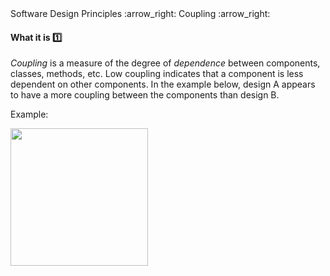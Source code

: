 <link rel="stylesheet" href="{{baseUrl}}/css/textbook.css">

<div class="website-content">

<div id="path">Software Design Principles :arrow_right: Coupling :arrow_right:</div>

<div id="title">

#### What it is :one:

</div>

<div id="body">

_Coupling_ is a measure of the degree of _dependence_ between components, classes, methods, etc. Low coupling indicates that a component is less dependent on other components.
In the example below, design A appears to have a more coupling between the components than design B.

<tip-box>

Example:

<img src="{{baseUrl}}/designPrinciples/coupling/whatItIs/images/playerPuzzleManager.png" height="220" />
<p/>

</tip-box>

</div>
<div id="extras">

<include src="exercises.md" />

</div>

</div>
